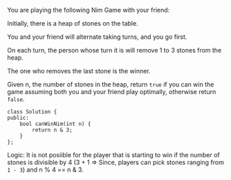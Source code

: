 You are playing the following Nim Game with your friend:

Initially, there is a heap of stones on the table.

You and your friend will alternate taking turns, and you go first.

On each turn, the person whose turn it is will remove 1 to 3 stones from the heap.

The one who removes the last stone is the winner.

Given n, the number of stones in the heap, return `true` if you can win the game assuming both you and your friend play optimally, otherwise return `false`.


```
class Solution {
public:
    bool canWinNim(int n) {
        return n & 3;
    }
};
```
Logic:
It is not posiible for the player that is starting to win if the number of stones is divisible by 4 (3 + 1 => Since, players can pick stones ranging from `1 - 3`) and n % 4 == n & 3.
